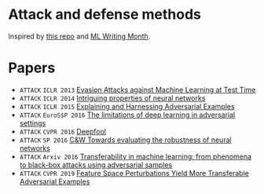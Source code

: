 # Attack and defense methods
Inspired by [this repo](https://github.com/aleju/papers) and [ML Writing Month](https://docs.google.com/document/d/15o6m0I8g6O607mk5YPTh33Lu_aQYo7SpHhNSbLPQpWQ/mobilebasic?from=groupmessage#?utm_source=wechat_session&utm_medium=social&utm_oi=624560843380101120).  

# Papers
- `ATTACK` `ICLR 2013` [Evasion Attacks against Machine Learning at Test Time](./2013/Evasion_attacks_against_machine_learning_at_test_time.md)
- `ATTACK` `ICLR 2014` [Intriguing properties of neural networks](./2014/Intriguing_properties_of_neural_networks.md)
- `ATTACK` `ICLR 2015` [Explaining and Harnessing Adversarial Examples](./2015/Explaining_and_Harnessing_Adversarial_Examples.md)
- `ATTACK` `EuroS$P 2016` [The limitations of deep learning in adversarial settings](./2016/The_limitations_of_deep_learning_in_adversarial_settings.md)
- `ATTACK` `CVPR 2016` [Deepfool](./2016/DeepFool.md)
- `ATTACK` `SP 2016` [C&W Towards evaluating the robustness of neural networks](./2016/Toward_evaluating_the_robustness_of_neural_networks.md)
- `ATTACK` `Arxiv 2016` [Transferability in machine learning: from phenomena to black-box attacks using adversarial samples](./2016/Transferability_in_machine_learning.md)
- `ATTACK` `CVPR 2019` [Feature Space Perturbations Yield More Transferable Adversarial Examples]()